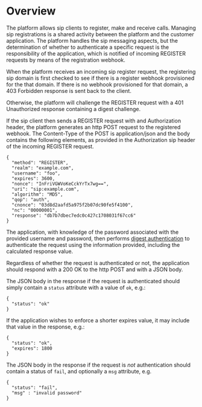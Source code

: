 # Overview
The platform allows sip clients to register, make and receive calls.  Managing sip registrations is a shared  activity between the platform and the customer application.  The platform handles the sip messaging aspects, but the determination of whether to authenticate a specific request is the responsibility of the application, which is notified of incoming REGISTER requests by means of the registration webhook.

When the platform receives an incoming sip register request, the registering sip domain is first checked to see if there is a register webhook provisioned for the that domain.  If there is no webhook provisioned for that domain, a 403 Forbidden response is sent back to the client.

Otherwise, the platform will challenge the REGISTER request with a 401 Unauthorized response containing a digest challenge.

If the sip client then sends a REGISTER request with and Authorization header, the platform generates an http POST request to the registered webhook.  The Content-Type of the POST is application/json and the body contains the following elements, as provided in  the Authorization sip header of the incoming REGISTER request.
```
{
  "method": "REGISTER",
  "realm": "example.com",
  "username": "foo",
  "expires": 3600,
  "nonce": "InFriVGWVoKeCckYrTx7wg==",
  "uri": "sip:example.com",
  "algorithm": "MD5",
  "qop": "auth",
  "cnonce": "03d8d2aafd5a975f2b07dc90fe5f4100",
  "nc": "00000001",
  "response": "db7b7dbec7edc0c427c1708031f67cc6"
}
```
The application, with knowledge of the password associated with the provided username and password, then performs [digest authentication](https://tools.ietf.org/html/rfc2617) to authenticate the request using the information provided, including the calculated response value.

Regardless of whether the request is authenticated or not, the application should respond with a 200 OK to the http POST and with a JSON body.

The JSON body in the response if the request is authenticated should simply contain a `status` attribute with a value of `ok`, e.g.:
```
{
  "status": "ok"
}
```

If the application wishes to enforce a shorter expires value, it may include that value in the response, e.g.:
```
{
  "status": "ok",
  "expires": 1800
}
```

The JSON body in the response if the request is _not_ authentication should contain a status of `fail`, and optionally a `msg` attribute, e.g.
```
{
  "status": "fail",
  "msg" : "invalid password"
}
```
